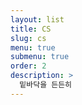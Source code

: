 ```yaml
---
layout: list
title: CS
slug: cs
menu: true
submenu: true
order: 2
description: >
  밑바닥을 든든히
---
```


